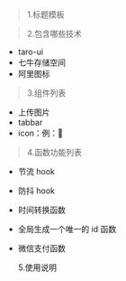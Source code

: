 <!--
 * @Author: 郑晶
 * @Date: 2020-08-26 11:32:53
 * @LastEditors: 郑晶
 * @LastEditTime: 2020-08-28 16:18:23
 * @Descripttion:
-->

##

> 1.标题模板

> 2.包含哪些技术

-   taro-ui
-   七牛存储空间
-   阿里图标

> 3.组件列表

-   上传图片
-   tabbar
-   icon：例：<Text class="iconfont">&#xe69d;</Text>

> 4.函数功能列表

-   节流 hook
-   防抖 hook
-   时间转换函数
-   全局生成一个唯一的 id 函数
-   微信支付函数

    5.使用说明
